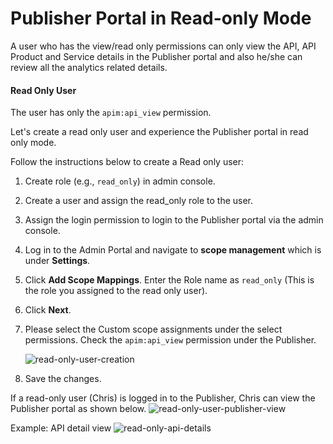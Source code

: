 # Publisher Portal in Read-only Mode
A user who has the view/read only permissions can only view the API, API Product and Service details in the Publisher
portal and also he/she can review all the analytics related details.

#### Read Only User
The user has only the `apim:api_view` permission.

Let's create a read only user and experience the Publisher portal in read only mode.

Follow the instructions below to create a Read only user:
1. Create role (e.g., `read_only`) in admin console.
2. Create a user and assign the read_only role to the user.
3. Assign the login permission to login to the Publisher portal via the admin console.
4. Log in to the Admin Portal and navigate to **scope management** which is under **Settings**.
5. Click **Add Scope Mappings**.
   Enter the Role name as `read_only` (This is the role you assigned to the read only user).
6. Click **Next**.
7. Please select the Custom scope assignments under the select permissions.
   Check the `apim:api_view` permission under the Publisher.

   ![read-only-user-creation]({{base_path}}/assets/img/learn/api-security/read-only-user-creation.png)

8. Save the changes.

If a read-only user (Chris) is logged in to the Publisher, Chris can view the Publisher portal as shown below.
![read-only-user-publisher-view]({{base_path}}/assets/img/learn/api-security/read-only-api-view.png)

Example: API detail view
![read-only-api-details]({{base_path}}/assets/img/learn/api-security/read-only-api-details.png)
